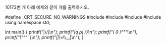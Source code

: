 10172번 개
아래 예제와 같이 개를 출력하시오.



#define _CRT_SECURE_NO_WARNINGS
#include<cstdio>
#include<iostream>
#include<cstring>
#include<vector>
using namespace std;

int main() {
	printf("|\\_/|\n");
	printf("|q p|   /}\n");
	printf("( 0 )\"\"\"\\\n");
	printf("|\"^\"`    |\n");
	printf("||_/=\\\\__|\n");
}
